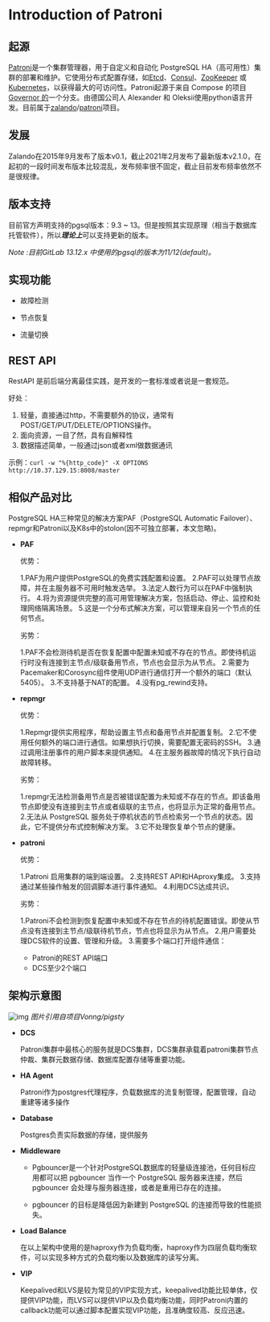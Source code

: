 # Introduction of Patroni



## 起源

[Patroni]((https://github.com/zalando/patroni))是一个集群管理器，用于自定义和自动化 PostgreSQL HA（高可用性）集群的部署和维护。它使用分布式配置存储，如[Etcd](https://github.com/etcd-io/etcd)、[Consul](https://github.com/hashicorp/consul)、[ZooKeeper](https://github.com/apache/zookeeper) 或 [Kubernetes](https://github.com/kubernetes/kubernetes)，以获得最大的可访问性。Patroni起源于来自 Compose 的项目[Governor 的](https://github.com/compose/governor)一个分支。由德国公司人 Alexander 和 Oleksii使用python语言开发。目前属于[zalando](https://github.com/zalando)/[patroni](https://github.com/zalando/patroni)项目。



## 发展

Zalando在2015年9月发布了版本v0.1，截止2021年2月发布了最新版本v2.1.0，在起初的一段时间发布版本比较混乱，发布频率很不固定，截止目前发布频率依然不是很规律。



## 版本支持

目前官方声明支持的pgsql版本：9.3 ~ 13。但是按照其实现原理（相当于数据库托管软件），所以***理论上***可以支持更新的版本。

*Note :目前GitLab 13.12.x 中使用的pgsql的版本为11/12(default)。*



## 实现功能

- 故障检测

- 节点恢复

- 流量切换




## REST API

RestAPI 是前后端分离最佳实践，是开发的一套标准或者说是一套规范。

好处：

1. 轻量，直接通过http，不需要额外的协议，通常有POST/GET/PUT/DELETE/OPTIONS操作。
2. 面向资源，一目了然，具有自解释性
3. 数据描述简单，一般通过json或者xml做数据通讯

示例：`curl -w "%{http_code}" -X OPTIONS http://10.37.129.15:8008/master`



## 相似产品对比

PostgreSQL HA三种常见的解决方案PAF（PostgreSQL Automatic Failover）、repmgr和Patroni以及K8s中的stolon(因不可独立部署，本文忽略)。

- **PAF**

  优势：

  1.PAF为用户提供PostgreSQL的免费实践配置和设置。
  2.PAF可以处理节点故障，并在主服务器不可用时触发选举。
  3.法定人数行为可以在PAF中强制执行。
  4.将为资源提供完整的高可用管理解决方案，包括启动、停止、监控和处理网络隔离场景。
  5.这是一个分布式解决方案，可以管理来自另一个节点的任何节点。

  劣势：

  1.PAF不会检测待机是否在恢复配置中配置未知或不存在的节点。即使待机运行时没有连接到主节点/级联备用节点，节点也会显示为从节点。
  2.需要为Pacemaker和Corosync组件使用UDP进行通信打开一个额外的端口（默认5405）。
  3.不支持基于NAT的配置。
  4.没有pg_rewind支持。

- **repmgr**

  优势：

  1.Repmgr提供实用程序，帮助设置主节点和备用节点并配置复制。
  2.它不使用任何额外的端口进行通信。如果想执行切换，需要配置无密码的SSH。
  3.通过调用注册事件的用户脚本来提供通知。
  4.在主服务器故障的情况下执行自动故障转移。

  劣势：

  1.repmgr无法检测备用节点是否被错误配置为未知或不存在的节点。即该备用节点即使没有连接到主节点或者级联的主节点，也将显示为正常的备用节点。
  2.无法从 PostgreSQL 服务处于停机状态的节点检索另一个节点的状态。因此，它不提供分布式控制解决方案。
  3.它不处理恢复单个节点的健康。

- **patroni**

  优势：

  1.Patroni 启用集群的端到端设置。
  2.支持REST API和HAproxy集成。
  3.支持通过某些操作触发的回调脚本进行事件通知。
  4.利用DCS达成共识。

  劣势：

  1.Patroni不会检测到恢复配置中未知或不存在节点的待机配置错误。即使从节点没有连接到主节点/级联待机节点，节点也将显示为从节点。
  2.用户需要处理DCS软件的设置、管理和升级。
  3.需要多个端口打开组件通信：

  - Patroni的REST API端口
  - DCS至少2个端口



## 架构示意图

![img](https://github.com/Vonng/pigsty/raw/master/docs/_media/access.svg)
*图片引用自项目Vonng/pigsty*

- **DCS**

  Patroni集群中最核心的服务就是DCS集群，DCS集群承载着patroni集群节点仲裁、集群元数据存储、数据库配置存储等重要功能。

- **HA Agent**

  Patroni作为postgres代理程序，负载数据库的流复制管理，配置管理，自动重建等诸多操作

- **Database**

  Postgres负责实际数据的存储，提供服务

- **Middleware**

  - Pgbouncer是一个针对PostgreSQL数据库的轻量级连接池，任何目标应用都可以把 pgbouncer 当作一个 PostgreSQL 服务器来连接，然后pgbouncer 会处理与服务器连接，或者是重用已存在的连接。

  - pgbouncer 的目标是降低因为新建到 PostgreSQL 的连接而导致的性能损失。

- **Load Balance**

  在以上架构中使用的是haproxy作为负载均衡，haproxy作为四层负载均衡软件，可以实现多种方式的负载均衡以及数据库的读写分离。

- **VIP**

  Keepalived和LVS是较为常见的VIP实现方式，keepalived功能比较单体，仅提供VIP功能，而LVS可以提供VIP以及负载均衡功能，同时Patroni内置的callback功能可以通过脚本配置实现VIP功能，且准确度较高、反应迅速。
